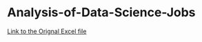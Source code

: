# Analysis-of-Data-Science-Jobs
[Link to the Orignal Excel file](https://docs.google.com/spreadsheets/d/1JfCRYzNtamRt2gefvnqlEeN3evmkvJsd/edit?usp=share_link&ouid=112452469875117132224&rtpof=true&sd=true)
